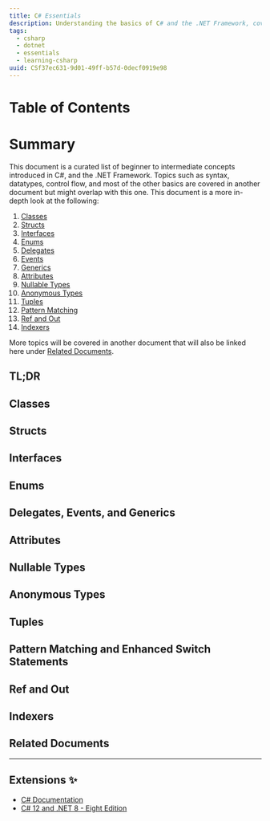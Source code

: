 ```yaml
---
title: C# Essentials
description: Understanding the basics of C# and the .NET Framework, covering topics such as syntax, data types, and control flow.
tags:
  - csharp
  - dotnet
  - essentials
  - learning-csharp
uuid: CSf37ec631-9d01-49ff-b57d-0decf0919e98
---
```


# Table of Contents

# Summary

This document is a curated list of beginner to intermediate concepts introduced in C#, and the .NET Framework. Topics such as syntax, datatypes,
control flow, and most of the other basics are covered in another document but might overlap with this one. This document is a more in-depth look at the following:
1. [Classes](https://learn.microsoft.com/en-us/dotnet/csharp/fundamentals/types/classes)
2. [Structs](https://learn.microsoft.com/en-us/dotnet/csharp/fundamentals/types/structs)
3. [Interfaces](https://learn.microsoft.com/en-us/dotnet/csharp/fundamentals/types/interfaces)
4. [Enums](https://learn.microsoft.com/en-us/dotnet/csharp/fundamentals/types/enumerations)
5. [Delegates](https://learn.microsoft.com/en-us/dotnet/csharp/fundamentals/types/delegates)
6. [Events](https://learn.microsoft.com/en-us/dotnet/csharp/fundamentals/types/events)
7. [Generics](https://learn.microsoft.com/en-us/dotnet/csharp/fundamentals/types/generics)
8. [Attributes](https://learn.microsoft.com/en-us/dotnet/csharp/fundamentals/types/attributes)
9. [Nullable Types](https://learn.microsoft.com/en-us/dotnet/csharp/fundamentals/types/nullable-types)
10. [Anonymous Types](https://learn.microsoft.com/en-us/dotnet/csharp/fundamentals/types/anonymous-types)
11. [Tuples](https://learn.microsoft.com/en-us/dotnet/csharp/fundamentals/types/tuples)
12. [Pattern Matching](https://learn.microsoft.com/en-us/dotnet/csharp/fundamentals/types/pattern-matching)
13. [Ref and Out](https://learn.microsoft.com/en-us/dotnet/csharp/fundamentals/types/ref-returns-and-ref-locals)
14. [Indexers](https://learn.microsoft.com/en-us/dotnet/csharp/fundamentals/types/indexers)

More topics will be covered in another document that will also be linked here under [Related Documents](#related-documents).

## TL;DR

## Classes

## Structs

## Interfaces

## Enums

## Delegates, Events, and Generics

## Attributes

## Nullable Types

## Anonymous Types

## Tuples

## Pattern Matching and Enhanced Switch Statements

## Ref and Out

## Indexers

## Related Documents

---
## Extensions ✨
- [C# Documentation](https://learn.microsoft.com/en-us/dotnet/csharp/)
- [C# 12 and .NET 8 - Eight Edition](https://learning.oreilly.com/library/view/c-12-and/9781837635870/)

